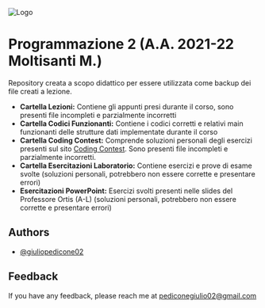 
![Logo](https://images.squarespace-cdn.com/content/v1/60056c48dfad4a3649200fc0/1613294634908-3HTA3TR74HYYSNEIZSIJ/UniCT-Logo.jpg?format=1000w)


# Programmazione 2 (A.A. 2021-22 Moltisanti M.)

Repository creata a scopo didattico per essere utilizzata come backup dei file creati a lezione.

* **Cartella Lezioni:** Contiene gli appunti presi durante il corso, sono presenti file incompleti e parzialmente incorretti 
* **Cartella Codici Funzionanti:** Contiene i codici corretti e relativi main funzionanti delle strutture dati implementate durante il corso
* **Cartella Coding Contest:** Comprende soluzioni personali degli esercizi presenti sul sito [Coding Contest](https://www.dmi.unict.it/faro/coding/index.html).
Sono presenti file incompleti e parzialmente incorretti.
* **Cartella Esercitazioni Laboratorio:** Contiene esercizi e prove di esame svolte (soluzioni personali, potrebbero non essere corrette e presentare errori)
* **Esercitazioni PowerPoint:** Esercizi svolti presenti nelle slides del Professore Ortis (A-L) (soluzioni personali, potrebbero non essere corrette e presentare errori)


## Authors

- [@giuliopedicone02](https://www.github.com/giuliopedicone02)


## Feedback

If you have any feedback, please reach me at pediconegiulio02@gmail.com

